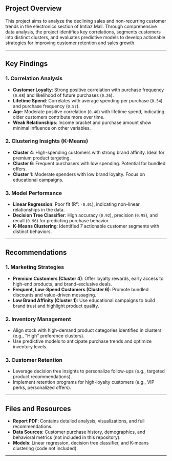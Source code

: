 ## Project Overview
This project aims to analyze the declining sales and non-recurring customer trends in the electronics section of Imtiaz Mall. Through comprehensive data analysis, the project identifies key correlations, segments customers into distinct clusters, and evaluates predictive models to develop actionable strategies for improving customer retention and sales growth.

---

## Key Findings

### 1. **Correlation Analysis**
- **Customer Loyalty**: Strong positive correlation with purchase frequency (`0.68`) and likelihood of future purchases (`0.26`).
- **Lifetime Spend**: Correlates with average spending per purchase (`0.54`) and purchase frequency (`0.57`).
- **Age**: Moderate positive correlation (`0.40`) with lifetime spend, indicating older customers contribute more over time.
- **Weak Relationships**: Income bracket and purchase amount show minimal influence on other variables.

### 2. **Clustering Insights (K-Means)**
- **Cluster 4**: High-spending customers with strong brand affinity. Ideal for premium product targeting.
- **Cluster 6**: Frequent purchasers with low spending. Potential for bundled offers.
- **Cluster 1**: Moderate spenders with low brand loyalty. Focus on educational campaigns.

### 3. **Model Performance**
- **Linear Regression**: Poor fit (R²: `-0.01`), indicating non-linear relationships in the data.
- **Decision Tree Classifier**: High accuracy (`0.92`), precision (`0.95`), and recall (`0.96`) for predicting purchase behavior.
- **K-Means Clustering**: Identified 7 actionable customer segments with distinct behaviors.

---

## Recommendations

### 1. **Marketing Strategies**
- **Premium Customers (Cluster 4)**: Offer loyalty rewards, early access to high-end products, and brand-exclusive deals.
- **Frequent, Low-Spend Customers (Cluster 6)**: Promote bundled discounts and value-driven messaging.
- **Low Brand Affinity (Cluster 1)**: Use educational campaigns to build brand trust and highlight product quality.

### 2. **Inventory Management**
- Align stock with high-demand product categories identified in clusters (e.g., "High" preference clusters).
- Use predictive models to anticipate purchase trends and optimize inventory levels.

### 3. **Customer Retention**
- Leverage decision tree insights to personalize follow-ups (e.g., targeted product recommendations).
- Implement retention programs for high-loyalty customers (e.g., VIP perks, personalized offers).

---

## Files and Resources
- **Report PDF**: Contains detailed analysis, visualizations, and full recommendations.
- **Data Sources**: Customer purchase history, demographics, and behavioral metrics (not included in this repository).
- **Models**: Linear regression, decision tree classifier, and K-means clustering (code not included).
---



